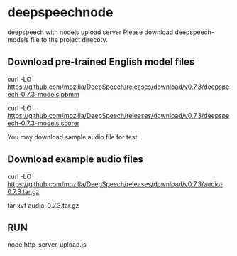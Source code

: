 # deepspeechnode
deepspeech with nodejs upload server
Please download deepspeech-models file to the project direcoty.

## Download pre-trained English model files
curl -LO https://github.com/mozilla/DeepSpeech/releases/download/v0.7.3/deepspeech-0.7.3-models.pbmm

curl -LO https://github.com/mozilla/DeepSpeech/releases/download/v0.7.3/deepspeech-0.7.3-models.scorer

You may download sample audio file for test.
## Download example audio files
curl -LO https://github.com/mozilla/DeepSpeech/releases/download/v0.7.3/audio-0.7.3.tar.gz

tar xvf audio-0.7.3.tar.gz

## RUN
node http-server-upload.js
